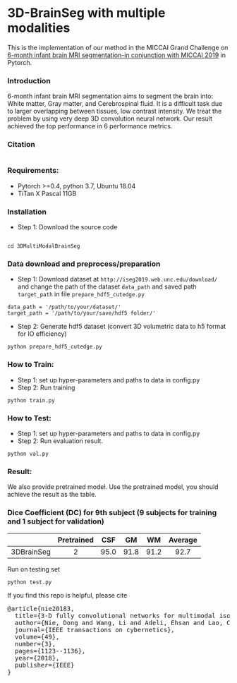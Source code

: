 # 3D-BrainSeg with multiple modalities

This is the implementation of our method in the MICCAI Grand Challenge on [6-month infant brain MRI segmentation-in conjunction with MICCAI 2019](http://iseg2019.web.unc.edu) in Pytorch. 

### Introduction
6-month infant brain MRI segmentation aims to segment the brain into: White matter, Gray matter, and Cerebrospinal fluid. It is a difficult task due to larger overlapping between tissues, low contrast intensity. We treat the problem by using very deep 3D convolution neural network. Our result achieved the top performance in 6 performance metrics. 

### Citation
```
```

### Requirements: 
- Pytorch >=0.4, python 3.7, Ubuntu 18.04
- TiTan X Pascal 11GB

### Installation
- Step 1: Download the source code
```

cd 3DMultiModalBrainSeg

```

### Data download and preprocess/preparation
- Step 1: Download dataset at `http://iseg2019.web.unc.edu/download/` and change the path of the dataset `data_path` and saved path `target_path` in file `prepare_hdf5_cutedge.py`
```
data_path = '/path/to/your/dataset/'
target_path = '/path/to/your/save/hdf5 folder/'
```

- Step 2: Generate hdf5 dataset (convert 3D volumetric data to h5 format for IO efficiency)

```
python prepare_hdf5_cutedge.py
```

### How to Train:
- Step 1: set up hyper-parameters and paths to data in config.py
- Step 2: Run training

```
python train.py
```

### How to Test:
- Step 1: set up hyper-parameters and paths to data in config.py
- Step 2: Run evaluation result. 
```
python val.py
```

### Result:

We also provide pretrained model. Use the pretrained model, you should achieve the result as the table. 
### Dice Coefficient (DC) for 9th subject (9 subjects for training and 1 subject for validation)
|                   | Pretrained |  CSF       | GM             | WM   | Average 
|-------------------|:-------------------:|:-------------------:|:---------------------:|:-----:|:--------------:|
|3DBrainSeg  |  2 | 95.0 | 91.8 | 91.2 | 92.7 |


Run on testing set
```
python test.py
```

If you find this repo is helpful, please cite
<pre>
@article{nie20183,
  title={3-D fully convolutional networks for multimodal isointense infant brain image segmentation},
  author={Nie, Dong and Wang, Li and Adeli, Ehsan and Lao, Cuijin and Lin, Weili and Shen, Dinggang},
  journal={IEEE transactions on cybernetics},
  volume={49},
  number={3},
  pages={1123--1136},
  year={2018},
  publisher={IEEE}
}
</pre>
